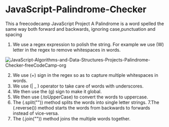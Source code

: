 # JavaScript-Palindrome-Checker
This a freecodecamp JavaScript Project
A Palindrome is a word spelled the same way both forward and backwards, ignoring case,punctuation and spacing
1. We use a regex expression to polish the string. For example we use (W) letter in the regex to remove whitespaces in words.








![JavaScript-Algorithms-and-Data-Structures-Projects-Palindrome-Checker-freeCodeCamp-org](https://user-images.githubusercontent.com/73931581/229345534-c3f13d8d-6c15-4bb9-97e5-816ee31ef02c.png)

2. We use (+) sign in the regex so as to capture multiple whitespaces in words.
3. We use (| _ ) operator to take care of words with underscores.
4. We then use the (g) sign to make it global.
5. We then use (.toUpperCase) to convert the words to uppercase.
6. The (.split("")) method splits the words into single letter strings.
7.The (.reverse()) method starts the words from backwards to forwards instead of vice-versa.
8. The (.join("")) method joins the multiple words together.
